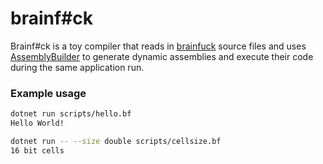 # brainf#ck

Brainf#ck is a toy compiler that reads in [brainfuck](https://esolangs.org/wiki/Brainfuck) source files and uses [AssemblyBuilder](https://learn.microsoft.com/en-us/dotnet/api/system.reflection.emit.assemblybuilder?view=net-8.0) to generate dynamic assemblies and execute their code during the same application run.

### Example usage

```bash
dotnet run scripts/hello.bf
Hello World!

dotnet run -- --size double scripts/cellsize.bf
16 bit cells
```